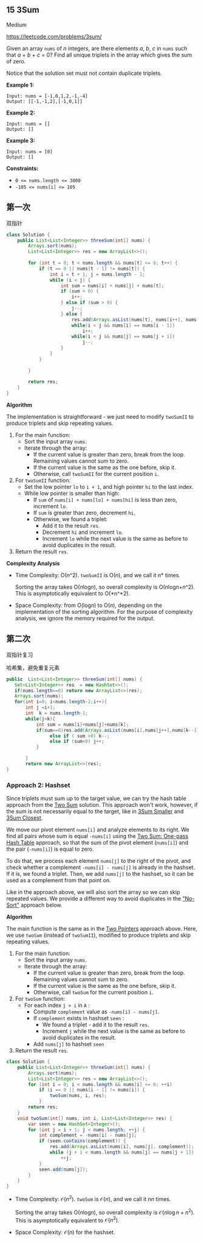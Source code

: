 ## 15  3Sum

Medium

https://leetcode.com/problems/3sum/

Given an array `nums` of *n* integers, are there elements *a*, *b*, *c* in `nums` such that *a* + *b* + *c* = 0? Find all unique triplets in the array which gives the sum of zero.

Notice that the solution set must not contain duplicate triplets.

 

**Example 1:**

```
Input: nums = [-1,0,1,2,-1,-4]
Output: [[-1,-1,2],[-1,0,1]]
```

**Example 2:**

```
Input: nums = []
Output: []
```

**Example 3:**

```
Input: nums = [0]
Output: []
```

 

**Constraints:**

- `0 <= nums.length <= 3000`
- `-105 <= nums[i] <= 105`



## 第一次

双指针

```java
class Solution {
    public List<List<Integer>> threeSum(int[] nums) {
        Arrays.sort(nums);
        List<List<Integer>> res = new ArrayList<>();
        
        for (int t = 0; t < nums.length && nums[t] <= 0; t++) {
            if (t == 0 || nums[t - 1] != nums[t]) {
                int i = t + 1, j = nums.length - 1;
                while (i < j) {
                    int sum = nums[i] + nums[j] + nums[t];
                    if (sum < 0) {
                        i++;
                    } else if (sum > 0) {
                        j--;   
                    } else {
                        res.add(Arrays.asList(nums[t], nums[i++], nums[j--]));
                        while(i < j && nums[i] == nums[i - 1])
                            i++;
                        while(i < j && nums[j] == nums[j + 1])
                            j--;
                    }
                }     
            }
            
        }
        
        return res;
    }
}
```

**Algorithm**

The implementation is straightforward - we just need to modify `twoSumII` to produce triplets and skip repeating values.

1. For the main function:
   - Sort the input array `nums`.
   - Iterate through the array:
     - If the current value is greater than zero, break from the loop. Remaining values cannot sum to zero.
     - If the current value is the same as the one before, skip it.
     - Otherwise, call `twoSumII` for the current position `i`.
2. For `twoSumII` function:
   - Set the low pointer `lo` to `i + 1`, and high pointer `hi` to the last index.
   - While low pointer is smaller than high:
     - If `sum` of `nums[i] + nums[lo] + nums[hi]` is less than zero, increment `lo`.
     - If `sum` is greater than zero, decrement `hi`.
     - Otherwise, we found a triplet:
       - Add it to the result `res`.
       - Decrement `hi` and increment `lo`.
       - Increment `lo` while the next value is the same as before to avoid duplicates in the result.
3. Return the result `res`.

**Complexity Analysis**

- Time Complexity: O(*n*^2). `twoSumII` is O(*n*), and we call it n* times.

  Sorting the array takes O(*n*log*n*), so overall complexity is O(*n*log*n*+*n*^2). This is asymptotically equivalent to O(*n^*2).

- Space Complexity: from O(log*n*) to O(*n*), depending on the implementation of the sorting algorithm. For the purpose of complexity analysis, we ignore the memory required for the output.



## 第二次

双指针复习



哈希集，避免重复元素

```java
public  List<List<Integer>> threeSum(int[] nums) {
   Set<List<Integer>> res  = new HashSet<>();
   if(nums.length==0) return new ArrayList<>(res);
   Arrays.sort(nums);
   for(int i=0; i<nums.length-2;i++){
       int j =i+1;
       int  k = nums.length-1;
       while(j<k){
           int sum = nums[i]+nums[j]+nums[k];
           if(sum==0)res.add(Arrays.asList(nums[i],nums[j++],nums[k--]));
                else if ( sum >0) k--;
                else if (sum<0) j++;
           }

       }
       return new ArrayList<>(res);
}
```





### Approach 2: Hashset

Since triplets must sum up to the target value, we can try the hash table approach from the [Two Sum](https://leetcode.com/articles/two-sum/) solution. This approach won't work, however, if the sum is not necessarily equal to the target, like in [3Sum Smaller](https://leetcode.com/problems/3sum-smaller/) and [3Sum Closest](https://leetcode.com/problems/3sum-closest/).

We move our pivot element `nums[i]` and analyze elements to its right. We find all pairs whose sum is equal `-nums[i]` using the [Two Sum: One-pass Hash Table](https://leetcode.com/articles/two-sum/#approach-3-one-pass-hash-table) approach, so that the sum of the pivot element (`nums[i]`) and the pair (`-nums[i]`) is equal to zero.

To do that, we process each element `nums[j]` to the right of the pivot, and check whether a complement `-nums[i] - nums[j]` is already in the hashset. If it is, we found a triplet. Then, we add `nums[j]` to the hashset, so it can be used as a complement from that point on.

Like in the approach above, we will also sort the array so we can skip repeated values. We provide a different way to avoid duplicates in the ["No-Sort"](https://leetcode.com/problems/3sum/solution/#approach3) approach below.

**Algorithm**

The main function is the same as in the [Two Pointers](https://leetcode.com/problems/3sum/solution/#approach1) approach above. Here, we use `twoSum` (instead of `twoSumII`), modified to produce triplets and skip repeating values.

1. For the main function:
   - Sort the input array `nums`.
   - Iterate through the array:
     - If the current value is greater than zero, break from the loop. Remaining values cannot sum to zero.
     - If the current value is the same as the one before, skip it.
     - Otherwise, call `twoSum` for the current position `i`.
2. For `twoSum` function:
   - For each index `j > i` in `A` :
     - Compute `complement` value as `-nums[i] - nums[j]`.
     - If  `complement` exists in hashset `seen` :
       - We found a triplet - add it to the result `res`.
       - Increment `j` while the next value is the same as before to avoid duplicates in the result.
     - Add `nums[j]` to hashset `seen`
3. Return the result `res`.

```java
class Solution {
    public List<List<Integer>> threeSum(int[] nums) {
        Arrays.sort(nums);
        List<List<Integer>> res = new ArrayList<>();
        for (int i = 0; i < nums.length && nums[i] <= 0; ++i)
            if (i == 0 || nums[i - 1] != nums[i]) {
                twoSum(nums, i, res);
            }
        return res;
    }
    void twoSum(int[] nums, int i, List<List<Integer>> res) {
        var seen = new HashSet<Integer>();
        for (int j = i + 1; j < nums.length; ++j) {
            int complement = -nums[i] - nums[j];
            if (seen.contains(complement)) {
                res.add(Arrays.asList(nums[i], nums[j], complement));
                while (j + 1 < nums.length && nums[j] == nums[j + 1])
                    ++j;
            }
            seen.add(nums[j]);
        }
    }
}
```



- Time Complexity: $\mathcal{O}(n^2)$.  `twoSum` is $\mathcal{O}(n)$, and we call it n*n* times.

  Sorting the array takes O(*n*log*n*), so overall complexity is $\mathcal{O}(n\log{n} + n^2)$. This is asymptotically equivalent to $\mathcal{O}(n^2)$.

- Space Complexity: $\mathcal{O}(n$) for the hashset.